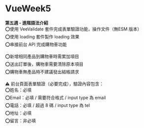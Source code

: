 # VueWeek5
<strong>第五週 - 進階語法介紹</strong><br>
⭕使用 VeeValidate 套件完成表單驗證功能，操作文件（無ESM 版本）<br>
⭕使用 loading 套件製作 loading 效果 <br>
⭕串接前台 API 完成購物車功能 <br>

⭕新增相同產品到購物車時需累加項目<br>
⭕送出訂單後，購物車需要清除原本項目<br>
⭕購物車無產品時不建議發出結帳請求<br>

⚠ 前台頁面表單驗證（必要完成），驗證內容包含：<br>
⭕姓名：必填 <br>
⭕Email：必填 / 需要符合格式 / input type 為 email <br>
⭕電話：必填 / 超過 8 碼 / input type 為 tel <br>
⭕地址：必填 <br>
⭕留言：非必填 <br>
